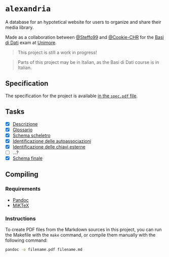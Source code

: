# `alexandria`

A database for an hypotetical website for users to organize and share their media library.

Made as a collaboration between [@Steffo99](https://github.com/Steffo99/) and [@Cookie-CHR](https://github.com/Cookie-CHR) for the [Basi di Dati](http://personale.unimore.it/rubrica/contenutiad/rmartoglia/2019/58030/N0/N0/9999) exam at [Unimore](https://www.unimore.it/).

> This project is still a work in progress!

> Parts of this project may be in Italian, as the Basi di Dati course is in Italian.

## Specification

The specification for the project is available [in the `spec.pdf` file](/spec.pdf).

## Tasks

- [x] [Descrizione](/descrizione.md)
- [x] [Glossario](/glossario.md)
- [x] [Schema scheletro](/schema-scheletro.drawio)
- [x] [Identificazione delle autoassociazioni](/autoassociazione.md)
- [x] [Identificazione delle chiavi esterne](/chiaviesterne.md)
- [ ] ...?
- [x] [Schema finale](/schema-finale.drawio)

## Compiling

### Requirements

- [Pandoc](https://pandoc.org/)
- [MiKTeX](https://miktex.org/)

### Instructions

To create PDF files from the Markdown sources in this project, you can run the Makefile with the `make` command, or compile them manually with the following command:

```bash
pandoc -o filename.pdf filename.md
```
